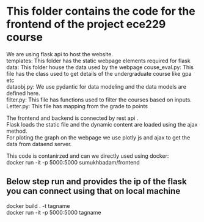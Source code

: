 # This folder contains the code for the frontend of the project ece229 course<br>
We are using flask api to host the website.<br>
templates: This folder has the static webpage elements required for flask<br>
data: This folder house the data used by the webpage
couse_eval.py: This file has the class used to get details of the undergraduate course like gpa etc<br>
dataobj.py: We use pydantic for data modeling and the data models are defined here.<br>
filter.py: This file has functions used to filter the courses based on inputs.<br>
Letter.py: This file has mapping from the grade to points<br>

The frontend and backend is connected by rest api .<br>
Flask loads the static file and the dynamic content are loaded using the ajax method.<br>
For ploting the graph on the webpage we use plotly js and ajax to get the data from dataend server.<br>

This code is contanirzed and can we directly used using docker:<br>
docker run -it -p 5000:5000 sumukhbadam/frontend
## Below step run and provides the ip of the flask  you can connect using that on local machine <br>
docker build . -t tagname <br>
docker run -it -p 5000:5000 tagname <br>
